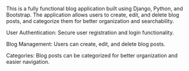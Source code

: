 This is a fully functional blog application built using Django, Python, and Bootstrap. The application allows users to create, edit, and delete blog posts, and categorize them for better organization and searchability.

User Authentication: Secure user registration and login functionality.

Blog Management: Users can create, edit, and delete blog posts.

Categories: Blog posts can be categorized for better organization and easier navigation.
